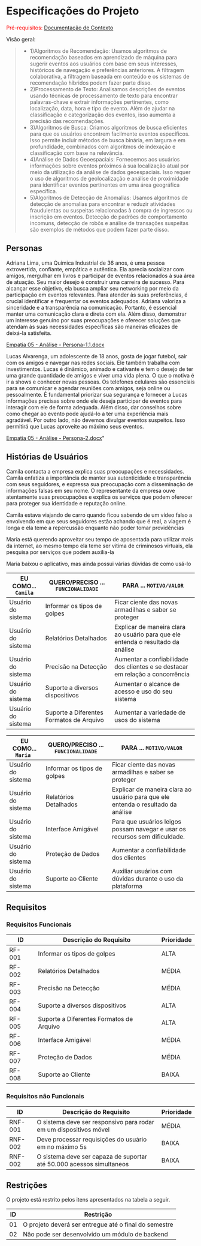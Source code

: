 # Especificações do Projeto

<span style="color:red">Pré-requisitos: <a href="1-Documentação de Contexto.md"> Documentação de Contexto</a></span>

Visão geral:

> - 1)Algoritmos de Recomendação: Usamos algoritmos de recomendação baseados em aprendizado de máquina para sugerir eventos aos usuários com base em seus interesses, históricos de navegação e preferências anteriores. A filtragem colaborativa, a filtragem baseada em conteúdo e os sistemas de recomendação híbridos podem fazer parte disso. 
> - 2)Processamento de Texto: Analisamos descrições de eventos usando técnicas de processamento de texto para encontrar palavras-chave e extrair informações pertinentes, como localização, data, hora e tipo de evento. Além de ajudar na classificação e categorização dos eventos, isso aumenta a precisão das recomendações.
> - 3)Algoritmos de Busca: Criamos algoritmos de busca eficientes para que os usuários encontrem facilmente eventos específicos. Isso permite incluir métodos de busca binária, em largura e em profundidade, combinados com algoritmos de indexação e classificação com base na relevância. 
> - 4)Análise de Dados Geoespaciais: Fornecemos aos usuários informações sobre eventos próximos à sua localização atual por meio da utilização da análise de dados geoespaciais. Isso requer o uso de algoritmos de geolocalização e análise de proximidade para identificar eventos pertinentes em uma área geográfica específica. 
> - 5)Algoritmos de Detecção de Anomalias: Usamos algoritmos de detecção de anomalias para encontrar e reduzir atividades fraudulentas ou suspeitas relacionadas à compra de ingressos ou inscrição em eventos. Detecção de padrões de comportamento incomuns, detecção de robôs e análise de transações suspeitas são exemplos de métodos que podem fazer parte disso.


## Personas

Adriana Lima, uma Química Industrial de 36 anos, é uma pessoa extrovertida, confiante, empática e autêntica. Ela aprecia socializar com amigos, mergulhar em livros e participar de eventos relacionados à sua área de atuação. Seu maior desejo é construir uma carreira de sucesso. Para alcançar esse objetivo, ela busca ampliar seu networking por meio da participação em eventos relevantes. Para atender às suas preferências, é crucial identificar e frequentar os eventos adequados. Adriana valoriza a sinceridade e a transparência na comunicação. Portanto, é essencial manter uma comunicação clara e direta com ela. Além disso, demonstrar um interesse genuíno por suas preocupações e oferecer soluções que atendam às suas necessidades específicas são maneiras eficazes de deixá-la satisfeita.

[Empatia 05 - Análise - Persona-1.1.docx](https://github.com/ICEI-PUC-Minas-PBR-SI/pbr-si-2024-1-1-ti-aw-t1-aicheck/files/15055725/Empatia.05.-.Analise.-.Persona-1.1.docx)

Lucas Alvarenga, um adolescente de 18 anos, gosta de jogar futebol, sair com os amigos e navegar nas redes sociais. Ele também trabalha com investimentos. Lucas é dinâmico, animado e cativante e tem o desejo de ter uma grande quantidade de amigos e viver uma vida plena. O que o motiva é ir a shows e conhecer novas pessoas. Os telefones celulares são essenciais para se comunicar e agendar reuniões com amigos, seja online ou pessoalmente. É fundamental priorizar sua segurança e fornecer a Lucas informações precisas sobre onde ele deseja participar de eventos para interagir com ele de forma adequada. Além disso, dar conselhos sobre como chegar ao evento pode ajudá-lo a ter uma experiência mais agradável. Por outro lado, não devemos divulgar eventos suspeitos. Isso permitirá que Lucas aproveite ao máximo seus eventos.


[Empatia 05 - Análise - Persona-2.docx](https://github.com/ICEI-PUC-Minas-PBR-SI/pbr-si-2024-1-1-ti-aw-t1-aicheck/files/15055754/Empatia.05.-.Analise.-.Persona-2.docx)"

## Histórias de Usuários

Camila contacta a empresa explica suas preocupações e necessidades. Camila enfatiza a importância de manter sua autenticidade e transparência com seus seguidores, e expressa sua preocupação com a disseminação de informações falsas em seu nome. O representante da empresa ouve atentamente suas preocupações e explica os serviços que podem oferecer para proteger sua identidade e reputação online.

Camila estava viajando de carro quando ficou sabendo de um vídeo falso a envolvendo em que seus seguidores estão achando que é real, a viagem é longa e ela teme a repercussão enquanto não poder tomar providências

Maria está querendo aproveitar seu tempo de aposentada para utilizar mais da internet, ao mesmo tempo ela teme ser vitima de criminosos virtuais, ela pesquisa por serviços que podem auxilia-la

Maria baixou o aplicativo, mas ainda possui várias dúvidas de como usá-lo 

|EU COMO... `Camila` | QUERO/PRECISO ... `FUNCIONALIDADE`       |PARA ... `MOTIVO/VALOR`                                                           |
|--------------------|------------------------------------------|----------------------------------------------------------------------------------|
|Usuário do sistema  | Informar os tipos de golpes              | Ficar ciente das novas armadilhas e saber se proteger                            |
|Usuário do sistema  | Relatórios Detalhados                    | Explicar de maneira clara ao usuário para que ele entenda o resultado da análise |
|Usuário do sistema  | Precisão na Detecção                     | Aumentar a confiabilidade dos clientes e se destacar em relação a concorrência   |
|Usuário do sistema  | Suporte a diversos dispositivos          | Aumentar o alcance de acesso e uso do seu sistema                                |
|Usuário do sistema  | Suporte a Diferentes Formatos de Arquivo | Aumentar a variedade de usos do sistema                                          |

|EU COMO... `Maria ` | QUERO/PRECISO ... `FUNCIONALIDADE`       |PARA ... `MOTIVO/VALOR`                                                           |
|--------------------|------------------------------------------|----------------------------------------------------------------------------------|
|Usuário do sistema  | Informar os tipos de golpes              | Ficar ciente das novas armadilhas e saber se proteger                            |
|Usuário do sistema  | Relatórios Detalhados                    | Explicar de maneira clara ao usuário para que ele entenda o resultado da análise |
|Usuário do sistema  | Interface Amigável                       | Para que usuários leigos possam navegar e usar os recursos sem dificuldade.      |
|Usuário do sistema  | Proteção de Dados                        | Aumentar a confiabilidade dos clientes                                           |
|Usuário do sistema  | Suporte ao Cliente                       | Auxiliar usuários com dúvidas durante o uso da plataforma                        |

## Requisitos

### Requisitos Funcionais

|ID    | Descrição do Requisito  | Prioridade |
|------|------------------------------------------|-------|
|RF-001| Informar os tipos de golpes              | ALTA  | 
|RF-002| Relatórios Detalhados                    | MÉDIA |
|RF-003| Precisão na Detecção                     | MÉDIA |
|RF-004| Suporte a diversos dispositivos          | ALTA  |
|RF-005| Suporte a Diferentes Formatos de Arquivo | ALTA  |
|RF-006| Interface Amigável                       | MÉDIA |
|RF-007| Proteção de Dados                        | MÉDIA |
|RF-008| Suporte ao Cliente                       | BAIXA |

### Requisitos não Funcionais

|ID     | Descrição do Requisito  |Prioridade |
|-------|-------------------------|----|
|RNF-001| O sistema deve ser responsivo para rodar em um dispositivos móvel    |  MÉDIA | 
|RNF-002| Deve processar requisições do usuário em no máximo 5s                |  BAIXA |
|RNF-002| O sistema deve ser capaza de suportar até 50.000 acessos simultaneos |  BAIXA | 

## Restrições

O projeto está restrito pelos itens apresentados na tabela a seguir.

|ID| Restrição                                             |
|--|-------------------------------------------------------|
|01| O projeto deverá ser entregue até o final do semestre |
|02| Não pode ser desenvolvido um módulo de backend        |
